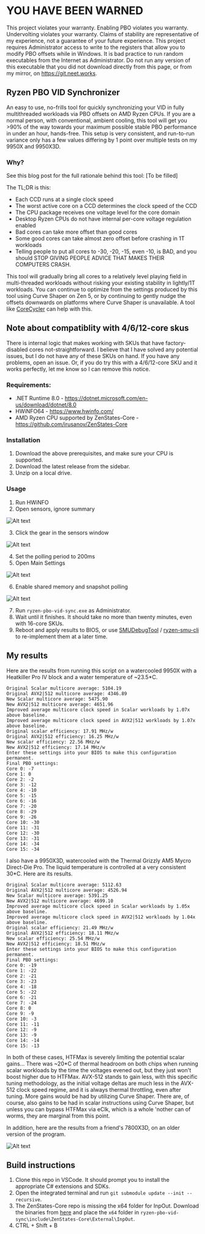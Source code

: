 # YOU HAVE BEEN WARNED
This project violates your warranty. Enabling PBO violates you warranty. Undervolting violates your warranty. Claims of stability are representative of my experience, not a guarantee of your future experience. This project requires Administrator access to write to the registers that allow you to modify PBO offsets while in Windows. It is bad practice to run random executables from the Internet as Administrator. Do not run any version of this executable that you did not download directly from this page, or from my mirror, on https://git.neet.works.

## Ryzen PBO VID Synchronizer
An easy to use, no-frills tool for quickly synchronizing your VID in fully multithreaded workloads via PBO offsets on AMD Ryzen CPUs. If you are a normal person, with conventional, ambient cooling, this tool will get you >90% of the way towards your maximum possible stable PBO performance in under an hour, hands-free. This setup is very consistent, and run-to-run variance only has a few values differing by 1 point over multiple tests on my 9950X and 9950X3D.

### Why?
See this blog post for the full rationale behind this tool: [To be filled]

The TL;DR is this:
- Each CCD runs at a single clock speed
- The worst active core on a CCD determines the clock speed of the CCD
- The CPU package receives one voltage level for the core domain
- Desktop Ryzen CPUs do not have internal per-core voltage regulation enabled
- Bad cores can take more offset than good cores
- Some good cores can take almost zero offset before crashing in 1T workloads
- Telling people to put all cores to -30, -20, -15, even -10, is BAD, and you should STOP GIVING PEOPLE ADVICE THAT MAKES THEIR COMPUTERS CRASH.

This tool will gradually bring all cores to a relatively level playing field in multi-threaded workloads without risking your existing stability in lightly/1T workloads. You can continue to optimize from the settings produced by this tool using Curve Shaper on Zen 5, or by continuing to gently nudge the offsets downwards on platforms where Curve Shaper is unavailable. A tool like [CoreCycler](https://github.com/sp00n/corecycler) can help with this.

## Note about compatiblity with 4/6/12-core skus
There is internal logic that makes working with SKUs that have factory-disabled cores not-straightforward. I believe that I have solved any potential issues, but I do not have any of these SKUs on hand. If you have any problems, open an issue. Or, if you do try this with a 4/6/12-core SKU and it works perfectly, let me know so I can remove this notice.

### Requirements:
- .NET Runtime 8.0 - https://dotnet.microsoft.com/en-us/download/dotnet/8.0
- HWiNFO64 - https://www.hwinfo.com/
- AMD Ryzen CPU supported by ZenStates-Core - https://github.com/irusanov/ZenStates-Core

### Installation
1. Download the above prerequisites, and make sure your CPU is supported.
2. Download the latest release from the sidebar.
3. Unzip on a local drive.


### Usage
1. Run HWiNFO
2. Open sensors, ignore summary

![Alt text](./docs/img/hwinfo_main.png)

3. Click the gear in the sensors window

![Alt text](./docs/img/settings_gear.png)

4. Set the polling period to 200ms
5. Open Main Settings

![Alt text](./docs/img/sensor_settings.png)

6. Enable shared memory and snapshot polling

![Alt text](./docs/img/settings.png)

7. Run `ryzen-pbo-vid-sync.exe` as Administrator.
8. Wait until it finishes. It should take no more than twenty minutes, even with 16-core SKUs.
9. Reboot and apply results to BIOS, or use [SMUDebugTool](https://github.com/irusanov/SMUDebugTool/tree/master) / [ryzen-smu-cli](https://github.com/rawhide-kobayashi/ryzen-smu-cli) to re-implement them at a later time.

## My results
Here are the results from running this script on a watercooled 9950X with a Heatkiller Pro IV block and a water temperature of ~23.5*C.

```
Original Scalar multicore average: 5104.19
Original AVX2|512 multicore average: 4346.89
New Scalar multicore average: 5475.90
New AVX2|512 multicore average: 4651.96
Improved average multicore clock speed in Scalar workloads by 1.07x above baseline.
Improved average multicore clock speed in AVX2|512 workloads by 1.07x above baseline.
Original scalar efficiency: 17.91 MHz/w
Original AVX2|512 efficiency: 16.25 MHz/w
New scalar efficiency: 22.56 MHz/w
New AVX2|512 efficiency: 17.14 MHz/w
Enter these settings into your BIOS to make this configuration permanent.
Final PBO settings:
Core 0: -7
Core 1: 0
Core 2: -2
Core 3: -12
Core 4: -10
Core 5: -15
Core 6: -16
Core 7: -20
Core 8: -29
Core 9: -26
Core 10: -30
Core 11: -31
Core 12: -30
Core 13: -31
Core 14: -34
Core 15: -34
```

I also have a 9950X3D, watercooled with the Thermal Grizzly AM5 Mycro Direct-Die Pro. The liquid temperature is controlled at a very consistent 30*C. Here are its results.

```
Original Scalar multicore average: 5112.63
Original AVX2|512 multicore average: 4526.94
New Scalar multicore average: 5391.25
New AVX2|512 multicore average: 4699.10
Improved average multicore clock speed in Scalar workloads by 1.05x above baseline.
Improved average multicore clock speed in AVX2|512 workloads by 1.04x above baseline.
Original scalar efficiency: 21.49 MHz/w
Original AVX2|512 efficiency: 18.11 MHz/w
New scalar efficiency: 25.54 MHz/w
New AVX2|512 efficiency: 18.51 MHz/w
Enter these settings into your BIOS to make this configuration permanent.
Final PBO settings:
Core 0: -19
Core 1: -22
Core 2: -21
Core 3: -23
Core 4: -18
Core 5: -22
Core 6: -21
Core 7: -24
Core 8: 0
Core 9: -9
Core 10: -3
Core 11: -11
Core 12: -9
Core 13: -9
Core 14: -14
Core 15: -13
```

In both of these cases, HTFMax is severely limiting the potential scalar gains... There was ~20*C of thermal headroom on both chips when running scalar workloads by the time the voltages evened out, but they just won't boost higher due to HTFMax. AVX-512 stands to gain less, with this specific tuning methodology, as the initial voltage deltas are much less in the AVX-512 clock speed regime, and it is always thermal throttling, even after tuning. More gains would be had by utilizing Curve Shaper. There are, of course, also gains to be had in scalar instructions using Curve Shaper, but unless you can bypass HTFMax via eClk, which is a whole 'nother can of worms, they are marginal from this point.

In addition, here are the results from a friend's 7800X3D, on an older version of the program.

![Alt text](./docs/img/Capture.png)

## Build instructions

1. Clone this repo in VSCode. It should prompt you to install the appropriate C# extensions and SDKs.
2. Open the integrated terminal and run `git submodule update --init --recursive`.
3. The ZenStates-Core repo is missing the x64 folder for InpOut. Download the binaries from [here](https://www.highrez.co.uk/downloads/inpout32/) and place the `x64` folder in `ryzen-pbo-vid-sync\include\ZenStates-Core\External\InpOut`.
4. CTRL + Shift + B